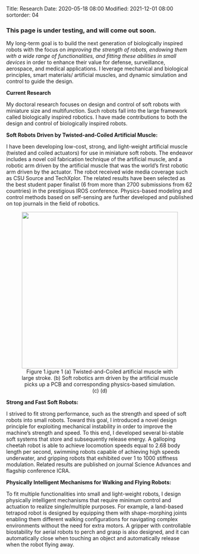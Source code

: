 Title: Research
Date: 2020-05-18 08:00
Modified: 2021-12-01 08:00
sortorder: 04

### This page is under testing, and will come out soon. 

My long-term goal is to build the next generation of biologically inspired robots with the focus on *improving the strength of robots, endowing them with a wide range of functionalities, and fitting these abilities in small devices* in order to enhance their value for defense, surveillance, aerospace, and medical applications. I leverage mechanical and biological principles, smart materials/ artificial muscles, and dynamic simulation and control to guide the design. 

**Current Research**

My doctoral research focuses on design and control of soft robots with miniature size and multifunction. Such robots fall into the large framework called biologically inspired robotics. I have made contributions to both the design and control of biologically inspired robots.

**Soft Robots Driven by Twisted-and-Coiled Artificial Muscle:**

I have been developing low-cost, strong, and light-weight artificial muscle (twisted and coiled actuators) for use in miniature soft robots. The endeavor includes a novel coil fabrication technique of the artificial muscle, and a robotic arm driven by the artificial muscle that was the world’s first robotic arm driven by the actuator. The robot received wide media coverage such as CSU Source and TechXplor. The related results have been selected as the best student paper finalist (6 from more than 2700 submissions from 62 countries) in the prestigious IROS conference.  Physics-based modeling and control methods based on self-sensing are further developed and published on top journals in the field of robotics. 

<center><figure> <img src="{static}/pdfs/Soft_Robotics_Arm_Actuated_By_TCA.gif" style="width:420px; padding-top:0px; padding-right:0px; padding-bottom:0px; padding-left:0px;">
 <figcaption>Figure 1.igure 1 (a) Twisted-and-Coiled artificial muscle with large stroke. (b) Soft robotics arm driven by the artificial muscle picks up a PCB and corresponding physics-based simulation.  (c) (d) </figcaption>
</figure> </center>



**Strong and Fast Soft Robots:**

I strived to fit strong performance, such as the strength and speed of soft robots into small robots. Toward this goal, I introduced a novel design principle for exploiting mechanical instability in order to improve the machine’s strength and speed. To this end, I developed several bi-stable soft systems that store and subsequently release energy. A galloping cheetah robot is able to achieve locomotion speeds equal to 2.68 body length per second, swimming robots capable of achieving high speeds underwater, and gripping robots that exhibited over 1 to 1000 stiffness modulation. Related results are published on journal Science Advances and flagship conference ICRA. 




**Physically Intelligent Mechanisms for Walking and Flying Robots:**

To fit multiple functionalities into small and light-weight robots, I design physically intelligent mechanisms that require minimum control and actuation to realize single/multiple purposes. For example, a land-based tetrapod robot is designed by equipping them with shape-morphing joints enabling them different walking configurations for navigating complex environments without the need for extra motors. A gripper with controllable biostability for aerial robots to perch and grasp is also designed, and it can automatically close when touching an object and automatically release when the robot flying away.




